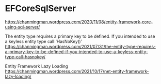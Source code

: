 # EFCoreSqlServer
https://chanmingman.wordpress.com/2020/11/08/entity-framework-core-using-sql-server/

The entity type requires a primary key to be defined. If you intended to use a keyless entity type call ‘HasNoKey()’ 
https://chanmingman.wordpress.com/2021/07/31/the-entity-type-requires-a-primary-key-to-be-defined-if-you-intended-to-use-a-keyless-entity-type-call-hasnokey/

Entity Framework Lazy Loading
https://chanmingman.wordpress.com/2021/10/17/net-entity-framework-lazy-loading/
